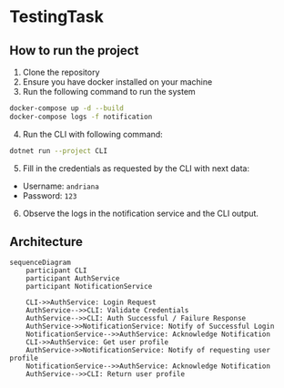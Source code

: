 ﻿# TestingTask

## How to run the project

1. Clone the repository
2. Ensure you have docker installed on your machine
3. Run the following command to run the system
```bash
docker-compose up -d --build
docker-compose logs -f notification
```
4. Run the CLI with following command:
```bash
dotnet run --project CLI
```
5. Fill in the credentials as requested by the CLI with next data:
- Username: `andriana`
- Password: `123`

6. Observe the logs in the notification service and the CLI output.

## Architecture

```mermaid
sequenceDiagram
    participant CLI
    participant AuthService
    participant NotificationService

    CLI->>AuthService: Login Request
    AuthService-->>CLI: Validate Credentials
    AuthService-->>CLI: Auth Successful / Failure Response
    AuthService->>NotificationService: Notify of Successful Login
    NotificationService-->>AuthService: Acknowledge Notification
    CLI->>AuthService: Get user profile
    AuthService->>NotificationService: Notify of requesting user profile
    NotificationService-->>AuthService: Acknowledge Notification
    AuthService-->>CLI: Return user profile
```
